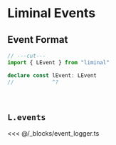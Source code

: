# Liminal Events <Badge type="warning" text="beta" />

## Event Format

```ts
// ---cut---
import { LEvent } from "liminal"

declare const lEvent: LEvent
//            ^?
```

<br />

## `L.events`

<<< @/_blocks/event_logger.ts
